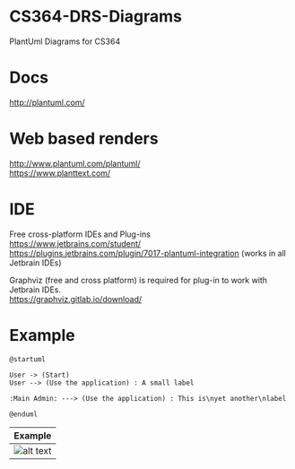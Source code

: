 # CS364-DRS-Diagrams
PlantUml Diagrams for CS364

# Docs
http://plantuml.com/

# Web based renders
http://www.plantuml.com/plantuml/   
https://www.planttext.com/

# IDE
Free cross-platform IDEs and Plug-ins   
https://www.jetbrains.com/student/   
https://plugins.jetbrains.com/plugin/7017-plantuml-integration (works in all Jetbrain IDEs)   

Graphviz (free and cross platform) is required for plug-in to work with Jetbrain IDEs.   
https://graphviz.gitlab.io/download/   

# Example
```
@startuml

User -> (Start)
User --> (Use the application) : A small label

:Main Admin: ---> (Use the application) : This is\nyet another\nlabel

@enduml
```

| Example |
|:-----:|
| ![alt text](http://s.plantuml.com/imgp/1c6-use-case-diagram-003.png "Example") |


